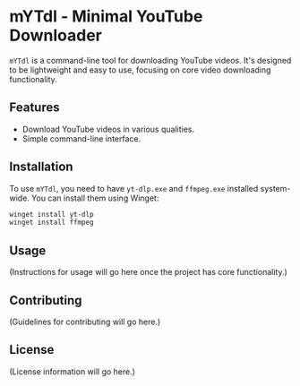 # mYTdl - Minimal YouTube Downloader

`mYTdl` is a command-line tool for downloading YouTube videos. It's designed to be lightweight and easy to use, focusing on core video downloading functionality.

## Features

- Download YouTube videos in various qualities.
- Simple command-line interface.

## Installation

To use `mYTdl`, you need to have `yt-dlp.exe` and `ffmpeg.exe` installed system-wide. You can install them using Winget:

```bash
winget install yt-dlp
winget install ffmpeg
```

## Usage

(Instructions for usage will go here once the project has core functionality.)

## Contributing

(Guidelines for contributing will go here.)

## License

(License information will go here.)